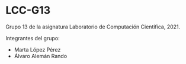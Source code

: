 # LCC-G13
Grupo 13 de la asignatura Laboratorio de Computación Científica, 2021. 

Integrantes del grupo:
 * Marta López Pérez
 * Álvaro Alemán Rando

